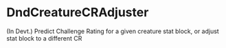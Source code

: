 # DndCreatureCRAdjuster
(In Devt.) Predict Challenge Rating for a given creature stat block, or adjust stat block to a different CR
